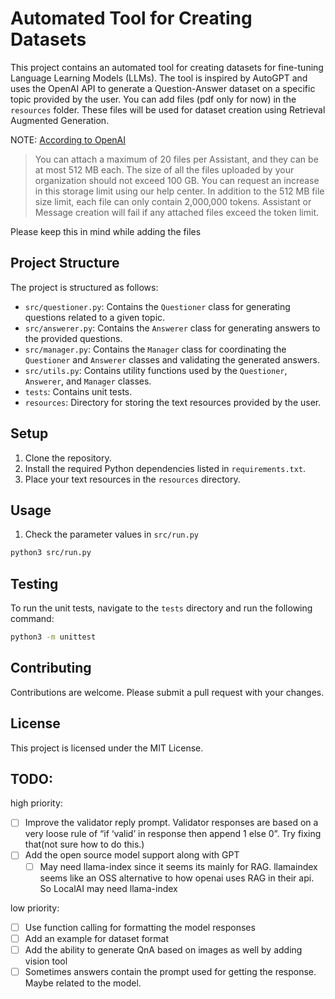 # Automated Tool for Creating Datasets

This project contains an automated tool for creating datasets for fine-tuning Language Learning Models (LLMs). The tool is inspired by AutoGPT and uses the OpenAI API to generate a Question-Answer dataset on a specific topic provided by the user. You can add files (pdf only for now) in the `resources` folder. These files will be used for dataset creation using Retrieval Augmented Generation.

NOTE: [According to OpenAI](https://platform.openai.com/docs/assistants/how-it-works/creating-assistants])

> You can attach a maximum of 20 files per Assistant, and they can be at most 512 MB each. The size of all the files uploaded by your organization should not exceed 100 GB. You can request an increase in this storage limit using our help center. In addition to the 512 MB file size limit, each file can only contain 2,000,000 tokens. Assistant or Message creation will fail if any attached files exceed the token limit.

Please keep this in mind while adding the files

## Project Structure

The project is structured as follows:

- `src/questioner.py`: Contains the `Questioner` class for generating questions related to a given topic.
- `src/answerer.py`: Contains the `Answerer` class for generating answers to the provided questions.
- `src/manager.py`: Contains the `Manager` class for coordinating the `Questioner` and `Answerer` classes and validating the generated answers.
- `src/utils.py`: Contains utility functions used by the `Questioner`, `Answerer`, and `Manager` classes.
- `tests`: Contains unit tests.
- `resources`: Directory for storing the text resources provided by the user.

## Setup

1. Clone the repository.
2. Install the required Python dependencies listed in `requirements.txt`.
3. Place your text resources in the `resources` directory.

## Usage

1. Check the parameter values in `src/run.py`
```bash
python3 src/run.py
```

## Testing

To run the unit tests, navigate to the `tests` directory and run the following command:

```bash
python3 -m unittest
```

## Contributing

Contributions are welcome. Please submit a pull request with your changes.

## License

This project is licensed under the MIT License.

## TODO:

high priority:

- [ ] Improve the validator reply prompt. Validator responses are based on a very loose rule of “if ‘valid’ in response then append 1 else 0”. Try fixing that(not sure how to do this.) 
- [ ] Add the open source model support along with GPT
    - [ ] May need llama-index since it seems its mainly for RAG. llamaindex seems like an OSS alternative to how openai uses RAG in their api. So LocalAI may need llama-index

low priority:

- [ ] Use function calling for formatting the model responses
- [ ] Add an example for dataset format
- [ ] Add the ability to generate QnA based on images as well by adding vision tool
- [ ] Sometimes answers contain the prompt used for getting the response. Maybe related to the model. 